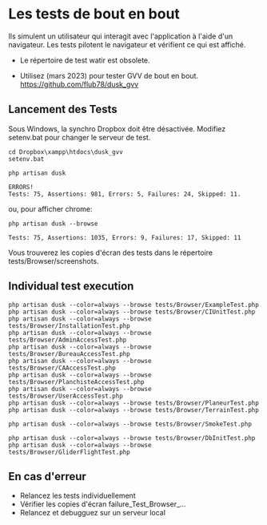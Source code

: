 # Les tests de bout en bout

Ils simulent un utilisateur qui interagit avec l'application à l'aide d'un navigateur. Les tests pilotent le navigateur et vérifient ce qui est affiché. 

* Le répertoire de test watir est obsolete.
  
* Utilisez (mars 2023) pour tester GVV de bout en bout. https://github.com/flub78/dusk_gvv


## Lancement des Tests

Sous Windows, la synchro Dropbox doit être désactivée. Modifiez setenv.bat pour changer le serveur de test.

    cd Dropbox\xampp\htdocs\dusk_gvv
    setenv.bat

    php artisan dusk

    ERRORS!
    Tests: 75, Assertions: 981, Errors: 5, Failures: 24, Skipped: 11.
    
ou, pour afficher chrome:

    php artisan dusk --browse

    Tests: 75, Assertions: 1035, Errors: 9, Failures: 17, Skipped: 11

Vous trouverez les copies d'écran des tests dans le répertoire tests/Browser/screenshots.

## Individual test execution

    php artisan dusk --color=always --browse tests/Browser/ExampleTest.php
    php artisan dusk --color=always --browse tests/Browser/CIUnitTest.php
    php artisan dusk --color=always --browse tests/Browser/InstallationTest.php
    php artisan dusk --color=always --browse tests/Browser/AdminAccessTest.php
    php artisan dusk --color=always --browse tests/Browser/BureauAccessTest.php
    php artisan dusk --color=always --browse tests/Browser/CAAccessTest.php
    php artisan dusk --color=always --browse tests/Browser/PlanchisteAccessTest.php
    php artisan dusk --color=always --browse tests/Browser/UserAccessTest.php
    php artisan dusk --color=always --browse tests/Browser/PlaneurTest.php
    php artisan dusk --color=always --browse tests/Browser/TerrainTest.php

    php artisan dusk --color=always --browse tests/Browser/SmokeTest.php

    php artisan dusk --color=always --browse tests/Browser/DbInitTest.php
    php artisan dusk --color=always --browse tests/Browser/GliderFlightTest.php

## En cas d'erreur

* Relancez les tests individuellement
* Vérifier les copies d'écran failure_Test_Browser_...
* Relancez et debugguez sur un serveur local